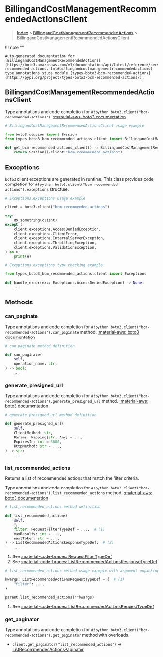 # BillingandCostManagementRecommendedActionsClient

> [Index](../README.md) > [BillingandCostManagementRecommendedActions](./README.md) > BillingandCostManagementRecommendedActionsClient

!!! note ""

    Auto-generated documentation for [BillingandCostManagementRecommendedActions](https://boto3.amazonaws.com/v1/documentation/api/latest/reference/services/bcm-recommended-actions.html#billingandcostmanagementrecommendedactions)
    type annotations stubs module [types-boto3-bcm-recommended-actions](https://pypi.org/project/types-boto3-bcm-recommended-actions/).

## BillingandCostManagementRecommendedActionsClient

Type annotations and code completion for `#!python boto3.client("bcm-recommended-actions")`.
[:material-aws: boto3 documentation](https://boto3.amazonaws.com/v1/documentation/api/latest/reference/services/bcm-recommended-actions.html#BillingandCostManagementRecommendedActions.Client)

```python
# BillingandCostManagementRecommendedActionsClient usage example

from boto3.session import Session
from types_boto3_bcm_recommended_actions.client import BillingandCostManagementRecommendedActionsClient

def get_bcm-recommended-actions_client() -> BillingandCostManagementRecommendedActionsClient:
    return Session().client("bcm-recommended-actions")
```

## Exceptions


`boto3` client exceptions are generated in runtime.
This class provides code completion for `#!python boto3.client("bcm-recommended-actions").exceptions` structure.

```python
# Exceptions.exceptions usage example

client = boto3.client("bcm-recommended-actions")

try:
    do_something(client)
except (
    client.exceptions.AccessDeniedException,
    client.exceptions.ClientError,
    client.exceptions.InternalServerException,
    client.exceptions.ThrottlingException,
    client.exceptions.ValidationException,
) as e:
    print(e)
```

```python
# Exceptions.exceptions type checking example

from types_boto3_bcm_recommended_actions.client import Exceptions

def handle_error(exc: Exceptions.AccessDeniedException) -> None:
    ...
```


## Methods


### can\_paginate



Type annotations and code completion for `#!python boto3.client("bcm-recommended-actions").can_paginate` method.
[:material-aws: boto3 documentation](https://boto3.amazonaws.com/v1/documentation/api/latest/reference/services/bcm-recommended-actions/client/can_paginate.html)

```python
# can_paginate method definition

def can_paginate(
    self,
    operation_name: str,
) -> bool:
    ...
```


### generate\_presigned\_url



Type annotations and code completion for `#!python boto3.client("bcm-recommended-actions").generate_presigned_url` method.
[:material-aws: boto3 documentation](https://boto3.amazonaws.com/v1/documentation/api/latest/reference/services/bcm-recommended-actions/client/generate_presigned_url.html)

```python
# generate_presigned_url method definition

def generate_presigned_url(
    self,
    ClientMethod: str,
    Params: Mapping[str, Any] = ...,
    ExpiresIn: int = 3600,
    HttpMethod: str = ...,
) -> str:
    ...
```


### list\_recommended\_actions

Returns a list of recommended actions that match the filter criteria.

Type annotations and code completion for `#!python boto3.client("bcm-recommended-actions").list_recommended_actions` method.
[:material-aws: boto3 documentation](https://boto3.amazonaws.com/v1/documentation/api/latest/reference/services/bcm-recommended-actions/client/list_recommended_actions.html)

```python
# list_recommended_actions method definition

def list_recommended_actions(
    self,
    *,
    filter: RequestFilterTypeDef = ...,  # (1)
    maxResults: int = ...,
    nextToken: str = ...,
) -> ListRecommendedActionsResponseTypeDef:  # (2)
    ...
```

1. See [:material-code-braces: RequestFilterTypeDef](./type_defs.md#requestfiltertypedef)
2. See [:material-code-braces: ListRecommendedActionsResponseTypeDef](./type_defs.md#listrecommendedactionsresponsetypedef)


```python
# list_recommended_actions method usage example with argument unpacking

kwargs: ListRecommendedActionsRequestTypeDef = {  # (1)
    "filter": ...,
}

parent.list_recommended_actions(**kwargs)
```

1. See [:material-code-braces: ListRecommendedActionsRequestTypeDef](./type_defs.md#listrecommendedactionsrequesttypedef)



### get_paginator

Type annotations and code completion for `#!python boto3.client("bcm-recommended-actions").get_paginator` method with overloads.

- `client.get_paginator("list_recommended_actions")` -> [ListRecommendedActionsPaginator](./paginators.md#listrecommendedactionspaginator)



